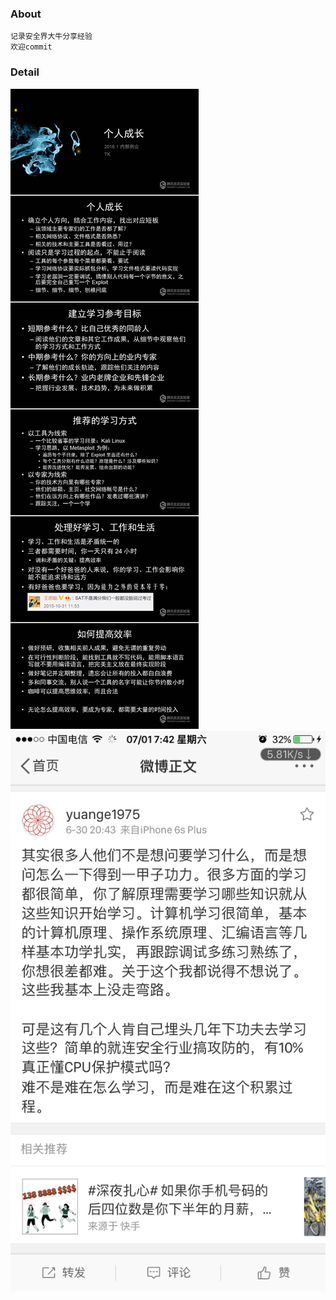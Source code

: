 ### About

```
记录安全界大牛分享经验 
欢迎commit
```


### Detail

<img src="https://raw.githubusercontent.com/3xp10it/xlearn/master/tk%E6%95%99%E4%B8%BB.jpg">
<img src="https://raw.githubusercontent.com/3xp10it/xlearn/master/yuange.png">
